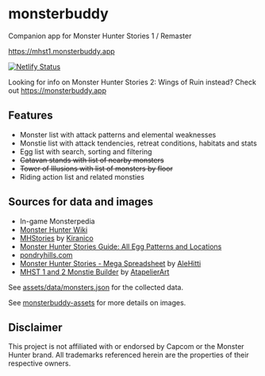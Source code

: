 # monsterbuddy

Companion app for Monster Hunter Stories 1 / Remaster

https://mhst1.monsterbuddy.app

[![Netlify Status](https://api.netlify.com/api/v1/badges/e1181391-5730-4a96-965f-fb43ca7eb17e/deploy-status)](https://app.netlify.com/sites/monsterbuddy-mhst1/deploys)

Looking for info on Monster Hunter Stories 2: Wings of Ruin instead? Check out https://monsterbuddy.app

## Features

- Monster list with attack patterns and elemental weaknesses
- Monstie list with attack tendencies, retreat conditions, habitats and stats
- Egg list with search, sorting and filtering
- ~~Catavan stands with list of nearby monsters~~
- ~~Tower of Illusions with list of monsters by floor~~
- Riding action list and related monsties

## Sources for data and images

- In-game Monsterpedia
- [Monster Hunter Wiki](https://monsterhunter.fandom.com/wiki/Monster_Hunter_Wiki)
- [MHStories](https://mhst.kiranico.com) by [Kiranico](https://twitter.com/kiranico_db)
- [Monster Hunter Stories Guide: All Egg Patterns and Locations](https://www.gameskinny.com/tips/monster-hunter-stories-guide-all-egg-patterns-and-locations/)
- [pondryhills.com](https://www.pondryhills.com/Eggs)
- [Monster Hunter Stories - Mega Spreadsheet](https://www.reddit.com/r/MonsterHunterStories/comments/1dfkkc7/monster_hunter_stories_mega_spreadsheet/) by [AleHitti](https://www.reddit.com/user/AleHitti/)
- [MHST 1 and 2 Monstie Builder](https://www.reddit.com/r/MonsterHunterStories/comments/1disa4v/mhst_1_and_2_monstie_builder/) by [AtapelierArt](https://www.reddit.com/user/AtapelierArt/)

See [assets/data/monsters.json](https://github.com/te1/monsterbuddy-mhst1/blob/main/assets/data/monsters.json) for the collected data.

See [monsterbuddy-assets](https://github.com/te1/monsterbuddy-assets) for more details on images.

## Disclaimer

This project is not affiliated with or endorsed by Capcom or the Monster Hunter brand. All trademarks referenced herein are the properties of their respective owners.
